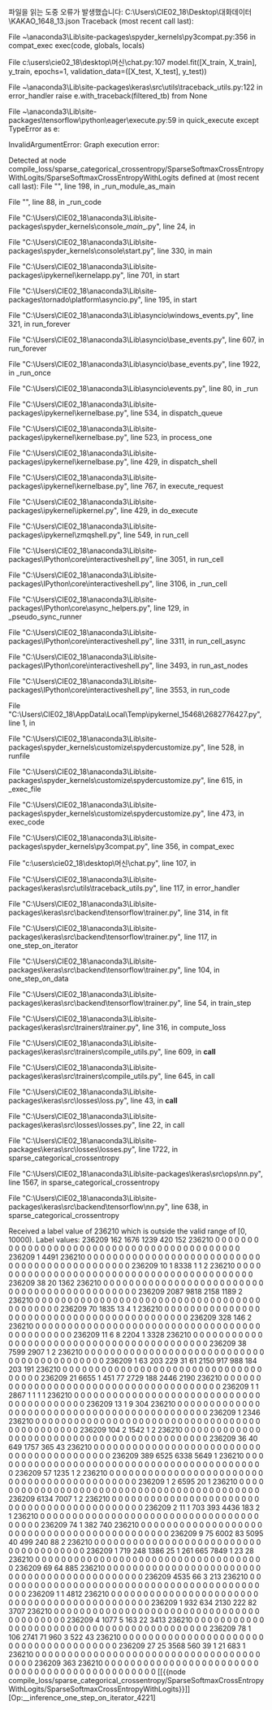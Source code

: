 파일을 읽는 도중 오류가 발생했습니다: C:\Users\CIE02_18\Desktop\대화데이터\KAKAO_1648_13.json
Traceback (most recent call last):

  File ~\anaconda3\Lib\site-packages\spyder_kernels\py3compat.py:356 in compat_exec
    exec(code, globals, locals)

  File c:\users\cie02_18\desktop\머신\chat.py:107
    model.fit([X_train, X_train], y_train, epochs=1, validation_data=([X_test, X_test], y_test))

  File ~\anaconda3\Lib\site-packages\keras\src\utils\traceback_utils.py:122 in error_handler
    raise e.with_traceback(filtered_tb) from None

  File ~\anaconda3\Lib\site-packages\tensorflow\python\eager\execute.py:59 in quick_execute
    except TypeError as e:

InvalidArgumentError: Graph execution error:

Detected at node compile_loss/sparse_categorical_crossentropy/SparseSoftmaxCrossEntropyWithLogits/SparseSoftmaxCrossEntropyWithLogits defined at (most recent call last):
  File "<frozen runpy>", line 198, in _run_module_as_main

  File "<frozen runpy>", line 88, in _run_code

  File "C:\Users\CIE02_18\anaconda3\Lib\site-packages\spyder_kernels\console\__main__.py", line 24, in <module>

  File "C:\Users\CIE02_18\anaconda3\Lib\site-packages\spyder_kernels\console\start.py", line 330, in main

  File "C:\Users\CIE02_18\anaconda3\Lib\site-packages\ipykernel\kernelapp.py", line 701, in start

  File "C:\Users\CIE02_18\anaconda3\Lib\site-packages\tornado\platform\asyncio.py", line 195, in start

  File "C:\Users\CIE02_18\anaconda3\Lib\asyncio\windows_events.py", line 321, in run_forever

  File "C:\Users\CIE02_18\anaconda3\Lib\asyncio\base_events.py", line 607, in run_forever

  File "C:\Users\CIE02_18\anaconda3\Lib\asyncio\base_events.py", line 1922, in _run_once

  File "C:\Users\CIE02_18\anaconda3\Lib\asyncio\events.py", line 80, in _run

  File "C:\Users\CIE02_18\anaconda3\Lib\site-packages\ipykernel\kernelbase.py", line 534, in dispatch_queue

  File "C:\Users\CIE02_18\anaconda3\Lib\site-packages\ipykernel\kernelbase.py", line 523, in process_one

  File "C:\Users\CIE02_18\anaconda3\Lib\site-packages\ipykernel\kernelbase.py", line 429, in dispatch_shell

  File "C:\Users\CIE02_18\anaconda3\Lib\site-packages\ipykernel\kernelbase.py", line 767, in execute_request

  File "C:\Users\CIE02_18\anaconda3\Lib\site-packages\ipykernel\ipkernel.py", line 429, in do_execute

  File "C:\Users\CIE02_18\anaconda3\Lib\site-packages\ipykernel\zmqshell.py", line 549, in run_cell

  File "C:\Users\CIE02_18\anaconda3\Lib\site-packages\IPython\core\interactiveshell.py", line 3051, in run_cell

  File "C:\Users\CIE02_18\anaconda3\Lib\site-packages\IPython\core\interactiveshell.py", line 3106, in _run_cell

  File "C:\Users\CIE02_18\anaconda3\Lib\site-packages\IPython\core\async_helpers.py", line 129, in _pseudo_sync_runner

  File "C:\Users\CIE02_18\anaconda3\Lib\site-packages\IPython\core\interactiveshell.py", line 3311, in run_cell_async

  File "C:\Users\CIE02_18\anaconda3\Lib\site-packages\IPython\core\interactiveshell.py", line 3493, in run_ast_nodes

  File "C:\Users\CIE02_18\anaconda3\Lib\site-packages\IPython\core\interactiveshell.py", line 3553, in run_code

  File "C:\Users\CIE02_18\AppData\Local\Temp\ipykernel_15468\2682776427.py", line 1, in <module>

  File "C:\Users\CIE02_18\anaconda3\Lib\site-packages\spyder_kernels\customize\spydercustomize.py", line 528, in runfile

  File "C:\Users\CIE02_18\anaconda3\Lib\site-packages\spyder_kernels\customize\spydercustomize.py", line 615, in _exec_file

  File "C:\Users\CIE02_18\anaconda3\Lib\site-packages\spyder_kernels\customize\spydercustomize.py", line 473, in exec_code

  File "C:\Users\CIE02_18\anaconda3\Lib\site-packages\spyder_kernels\py3compat.py", line 356, in compat_exec

  File "c:\users\cie02_18\desktop\머신\chat.py", line 107, in <module>

  File "C:\Users\CIE02_18\anaconda3\Lib\site-packages\keras\src\utils\traceback_utils.py", line 117, in error_handler

  File "C:\Users\CIE02_18\anaconda3\Lib\site-packages\keras\src\backend\tensorflow\trainer.py", line 314, in fit

  File "C:\Users\CIE02_18\anaconda3\Lib\site-packages\keras\src\backend\tensorflow\trainer.py", line 117, in one_step_on_iterator

  File "C:\Users\CIE02_18\anaconda3\Lib\site-packages\keras\src\backend\tensorflow\trainer.py", line 104, in one_step_on_data

  File "C:\Users\CIE02_18\anaconda3\Lib\site-packages\keras\src\backend\tensorflow\trainer.py", line 54, in train_step

  File "C:\Users\CIE02_18\anaconda3\Lib\site-packages\keras\src\trainers\trainer.py", line 316, in compute_loss

  File "C:\Users\CIE02_18\anaconda3\Lib\site-packages\keras\src\trainers\compile_utils.py", line 609, in __call__

  File "C:\Users\CIE02_18\anaconda3\Lib\site-packages\keras\src\trainers\compile_utils.py", line 645, in call

  File "C:\Users\CIE02_18\anaconda3\Lib\site-packages\keras\src\losses\loss.py", line 43, in __call__

  File "C:\Users\CIE02_18\anaconda3\Lib\site-packages\keras\src\losses\losses.py", line 22, in call

  File "C:\Users\CIE02_18\anaconda3\Lib\site-packages\keras\src\losses\losses.py", line 1722, in sparse_categorical_crossentropy

  File "C:\Users\CIE02_18\anaconda3\Lib\site-packages\keras\src\ops\nn.py", line 1567, in sparse_categorical_crossentropy

  File "C:\Users\CIE02_18\anaconda3\Lib\site-packages\keras\src\backend\tensorflow\nn.py", line 638, in sparse_categorical_crossentropy

Received a label value of 236210 which is outside the valid range of [0, 10000).  Label values: 236209 162 1676 1239 420 152 236210 0 0 0 0 0 0 0 0 0 0 0 0 0 0 0 0 0 0 0 0 0 0 0 0 0 0 0 0 0 0 0 0 0 0 0 0 0 0 0 0 0 0 0 236209 1 4491 236210 0 0 0 0 0 0 0 0 0 0 0 0 0 0 0 0 0 0 0 0 0 0 0 0 0 0 0 0 0 0 0 0 0 0 0 0 0 0 0 0 0 0 0 0 0 0 236209 10 1 8338 1 1 2 236210 0 0 0 0 0 0 0 0 0 0 0 0 0 0 0 0 0 0 0 0 0 0 0 0 0 0 0 0 0 0 0 0 0 0 0 0 0 0 0 0 0 0 236209 38 20 1362 236210 0 0 0 0 0 0 0 0 0 0 0 0 0 0 0 0 0 0 0 0 0 0 0 0 0 0 0 0 0 0 0 0 0 0 0 0 0 0 0 0 0 0 0 0 0 236209 2087 9818 2158 1189 2 236210 0 0 0 0 0 0 0 0 0 0 0 0 0 0 0 0 0 0 0 0 0 0 0 0 0 0 0 0 0 0 0 0 0 0 0 0 0 0 0 0 0 0 0 236209 70 1835 13 4 1 236210 0 0 0 0 0 0 0 0 0 0 0 0 0 0 0 0 0 0 0 0 0 0 0 0 0 0 0 0 0 0 0 0 0 0 0 0 0 0 0 0 0 0 0 236209 328 146 2 236210 0 0 0 0 0 0 0 0 0 0 0 0 0 0 0 0 0 0 0 0 0 0 0 0 0 0 0 0 0 0 0 0 0 0 0 0 0 0 0 0 0 0 0 0 0 236209 11 6 8 2204 1 3328 236210 0 0 0 0 0 0 0 0 0 0 0 0 0 0 0 0 0 0 0 0 0 0 0 0 0 0 0 0 0 0 0 0 0 0 0 0 0 0 0 0 0 0 236209 38 7599 2907 1 2 236210 0 0 0 0 0 0 0 0 0 0 0 0 0 0 0 0 0 0 0 0 0 0 0 0 0 0 0 0 0 0 0 0 0 0 0 0 0 0 0 0 0 0 0 236209 1 63 203 229 31 61 2150 917 988 184 203 191 236210 0 0 0 0 0 0 0 0 0 0 0 0 0 0 0 0 0 0 0 0 0 0 0 0 0 0 0 0 0 0 0 0 0 0 0 0 236209 21 6655 1 451 77 2729 188 2446 2190 236210 0 0 0 0 0 0 0 0 0 0 0 0 0 0 0 0 0 0 0 0 0 0 0 0 0 0 0 0 0 0 0 0 0 0 0 0 0 0 0 236209 1 1 2867 1 1 1 1 236210 0 0 0 0 0 0 0 0 0 0 0 0 0 0 0 0 0 0 0 0 0 0 0 0 0 0 0 0 0 0 0 0 0 0 0 0 0 0 0 0 0 236209 13 1 9 304 236210 0 0 0 0 0 0 0 0 0 0 0 0 0 0 0 0 0 0 0 0 0 0 0 0 0 0 0 0 0 0 0 0 0 0 0 0 0 0 0 0 0 0 0 0 236209 1 2346 236210 0 0 0 0 0 0 0 0 0 0 0 0 0 0 0 0 0 0 0 0 0 0 0 0 0 0 0 0 0 0 0 0 0 0 0 0 0 0 0 0 0 0 0 0 0 0 236209 104 2 1542 1 2 236210 0 0 0 0 0 0 0 0 0 0 0 0 0 0 0 0 0 0 0 0 0 0 0 0 0 0 0 0 0 0 0 0 0 0 0 0 0 0 0 0 0 0 0 236209 36 40 649 1757 365 43 236210 0 0 0 0 0 0 0 0 0 0 0 0 0 0 0 0 0 0 0 0 0 0 0 0 0 0 0 0 0 0 0 0 0 0 0 0 0 0 0 0 0 0 236209 389 6525 6338 5649 1 236210 0 0 0 0 0 0 0 0 0 0 0 0 0 0 0 0 0 0 0 0 0 0 0 0 0 0 0 0 0 0 0 0 0 0 0 0 0 0 0 0 0 0 0 236209 57 1235 1 2 236210 0 0 0 0 0 0 0 0 0 0 0 0 0 0 0 0 0 0 0 0 0 0 0 0 0 0 0 0 0 0 0 0 0 0 0 0 0 0 0 0 0 0 0 0 236209 1 2 6595 20 1 236210 0 0 0 0 0 0 0 0 0 0 0 0 0 0 0 0 0 0 0 0 0 0 0 0 0 0 0 0 0 0 0 0 0 0 0 0 0 0 0 0 0 0 0 236209 6134 7007 1 2 236210 0 0 0 0 0 0 0 0 0 0 0 0 0 0 0 0 0 0 0 0 0 0 0 0 0 0 0 0 0 0 0 0 0 0 0 0 0 0 0 0 0 0 0 0 236209 2 11 1 703 393 4436 183 2 1 236210 0 0 0 0 0 0 0 0 0 0 0 0 0 0 0 0 0 0 0 0 0 0 0 0 0 0 0 0 0 0 0 0 0 0 0 0 0 0 0 236209 74 1 382 740 236210 0 0 0 0 0 0 0 0 0 0 0 0 0 0 0 0 0 0 0 0 0 0 0 0 0 0 0 0 0 0 0 0 0 0 0 0 0 0 0 0 0 0 0 0 236209 9 75 6002 83 5095 40 499 240 88 2 236210 0 0 0 0 0 0 0 0 0 0 0 0 0 0 0 0 0 0 0 0 0 0 0 0 0 0 0 0 0 0 0 0 0 0 0 0 0 0 236209 1 719 248 1386 25 1 261 665 7849 1 23 28 236210 0 0 0 0 0 0 0 0 0 0 0 0 0 0 0 0 0 0 0 0 0 0 0 0 0 0 0 0 0 0 0 0 0 0 0 0 236209 69 64 885 236210 0 0 0 0 0 0 0 0 0 0 0 0 0 0 0 0 0 0 0 0 0 0 0 0 0 0 0 0 0 0 0 0 0 0 0 0 0 0 0 0 0 0 0 0 0 236209 4535 66 3 213 236210 0 0 0 0 0 0 0 0 0 0 0 0 0 0 0 0 0 0 0 0 0 0 0 0 0 0 0 0 0 0 0 0 0 0 0 0 0 0 0 0 0 0 0 0 236209 1 1 4812 236210 0 0 0 0 0 0 0 0 0 0 0 0 0 0 0 0 0 0 0 0 0 0 0 0 0 0 0 0 0 0 0 0 0 0 0 0 0 0 0 0 0 0 0 0 0 236209 1 932 634 2130 222 82 3707 236210 0 0 0 0 0 0 0 0 0 0 0 0 0 0 0 0 0 0 0 0 0 0 0 0 0 0 0 0 0 0 0 0 0 0 0 0 0 0 0 0 0 236209 4 1077 5 163 22 3413 236210 0 0 0 0 0 0 0 0 0 0 0 0 0 0 0 0 0 0 0 0 0 0 0 0 0 0 0 0 0 0 0 0 0 0 0 0 0 0 0 0 0 0 236209 78 1 106 2741 71 960 3 522 43 236210 0 0 0 0 0 0 0 0 0 0 0 0 0 0 0 0 0 0 0 0 0 0 0 0 0 0 0 0 0 0 0 0 0 0 0 0 0 0 0 236209 27 25 3568 560 39 1 21 683 1 236210 0 0 0 0 0 0 0 0 0 0 0 0 0 0 0 0 0 0 0 0 0 0 0 0 0 0 0 0 0 0 0 0 0 0 0 0 0 0 0 236209 363 236210 0 0 0 0 0 0 0 0 0 0 0 0 0 0 0 0 0 0 0 0 0 0 0 0 0 0 0 0 0 0 0 0 0 0 0 0 0 0 0 0 0 0 0 0 0 0 0
	 [[{{node compile_loss/sparse_categorical_crossentropy/SparseSoftmaxCrossEntropyWithLogits/SparseSoftmaxCrossEntropyWithLogits}}]] [Op:__inference_one_step_on_iterator_4221]
